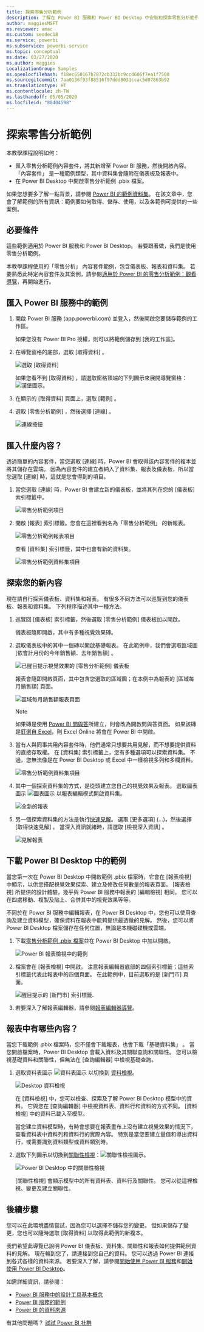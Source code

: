 ```yaml
---
title: 探索零售分析範例
description: 了解在 Power BI 服務和 Power BI Desktop 中安裝和探索零售分析範例。
author: maggiesMSFT
ms.reviewer: amac
ms.custom: seodec18
ms.service: powerbi
ms.subservice: powerbi-service
ms.topic: conceptual
ms.date: 03/27/2020
ms.author: maggies
LocalizationGroup: Samples
ms.openlocfilehash: f18ec650167b7872cb332bc9ccd606f7ea1f7500
ms.sourcegitcommit: 7aa0136f93f88516f97ddd8031ccac5d07863b92
ms.translationtype: HT
ms.contentlocale: zh-TW
ms.lasthandoff: 05/05/2020
ms.locfileid: "80404598"
---
```

# <a name="explore-the-retail-analysis-sample"></a>探索零售分析範例

本教學課程說明如何： 
- 匯入零售分析範例內容套件，將其新增至 Power BI 服務，然後開啟內容。 「內容套件」  是一種範例類型，其中資料集會隨附在儀表板及報表中。 
- 在 Power BI Desktop 中開啟零售分析範例 .pbix 檔案。

如果您想要多了解一點背景，請參閱 [Power BI 的範例資料集](sample-datasets.md)。 在該文章中，您會了解範例的所有資訊：範例要如何取得、儲存、使用，以及各範例可提供的一些案例。 

## <a name="prerequisites"></a>必要條件
這些範例適用於 Power BI 服務和 Power BI Desktop。 若要跟著做，我們是使用零售分析範例。

本教學課程使用的「零售分析」  內容套件範例，包含儀表板、報表和資料集。
若要熟悉此特定內容套件及其案例，請參閱[適用於 Power BI 的零售分析範例：觀看導覽](sample-retail-analysis.md)，再開始進行。

## <a name="import-the-sample-in-the-power-bi-service"></a>匯入 Power BI 服務中的範例

1. 開啟 Power BI 服務 (app.powerbi.com) 並登入，然後開啟您要儲存範例的工作區。 

    如果您沒有 Power BI Pro 授權，則可以將範例儲存到 [我的工作區]。

2. 在導覽窗格的底部，選取 [取得資料]  。 

   ![選取 [取得資料]](media/sample-datasets/power-bi-get-data.png)

   如果您看不到 [取得資料]  ，請選取窗格頂端的下列圖示來展開導覽窗格：![漢堡圖示](media/sample-tutorial-connect-to-the-samples/expand-nav.png)。

5. 在顯示的 [取得資料]  頁面上，選取 [範例]  。
   
6. 選取 [零售分析範例]  ，然後選擇 [連線]  。   
   
   ![連線按鈕](media/sample-tutorial-connect-to-the-samples/pbi_retailanalysissampleconnect.png)

## <a name="what-was-imported"></a>匯入什麼內容？
透過簡單的內容套件，當您選取 [連線]  時，Power BI 會取得該內容套件的複本並將其儲存在雲端。 因為內容套件的建立者納入了資料集、報表及儀表板，所以當您選取 [連線]  時，這就是您會得到的項目。 

1. 當您選取 [連線]  時，Power BI 會建立新的儀表板，並將其列在您的 [儀表板]  索引標籤中。 
   
   ![零售分析範例項目](media/sample-retail-analysis/retail-entry.png)
2. 開啟 [報表]  索引標籤。您會在這裡看到名為「零售分析範例」  的新報表。
   
   ![零售分析範例報表項目](media/sample-tutorial-connect-to-the-samples/power-bi-new-report.png)
   
   查看 [資料集]  索引標籤，其中也會有新的資料集。
   
   ![零售分析範例資料集項目](media/sample-tutorial-connect-to-the-samples/power-bi-new-dataset.png)

## <a name="explore-your-new-content"></a>探索您的新內容
現在請自行探索儀表板、資料集和報表。 有很多不同方法可以巡覽到您的儀表板、報表和資料集。 下列程序描述其中一種方法。  

1. 巡覽回 [儀表板]  索引標籤，然後選取 [零售分析範例]  儀表板加以開啟。       

   儀表板隨即開啟，其中有多種視覺效果磚。   
 
1. 選取儀表板中的其中一個磚以開啟基礎報表。 在此範例中，我們會選取區域圖 [依會計月份的今年銷售額、去年銷售額]  。  

   ![已醒目提示視覺效果的 [零售分析範例] 儀表板](media/sample-tutorial-connect-to-the-samples/power-bi-dashboards2new.png)

   報表會隨即開啟頁面，其中包含您選取的區域圖；在本例中為報表的 [區域每月銷售額]  頁面。
   
   ![區域每月銷售額報表頁面](media/sample-tutorial-connect-to-the-samples/power-bi-report.png)
   
   > [!NOTE]
   > 如果磚是使用 [Power BI 問與答](power-bi-tutorial-q-and-a.md)所建立，則會改為開啟問與答頁面。 如果該磚是[釘選自 Excel](service-dashboard-pin-tile-from-excel.md)，則 Excel Online 將會在 Power BI 中開啟。
   > 
   > 
1. 當有人與同事共用內容套件時，他們通常只想要共用見解，而不想要提供資料的直接存取權。 在 [資料集]  索引標籤上，您有多種選項可以探索資料集。 不過，您無法像是在 Power BI Desktop 或 Excel 中一樣檢視多列和多欄資料。 
   
   ![零售分析範例資料集項目](media/sample-tutorial-connect-to-the-samples/power-bi-new-dataset.png)
   
1. 其中一個探索資料集的方式，是從頭建立您自己的視覺效果及報表。 選取圖表圖示 ![圖表圖示](media/sample-tutorial-connect-to-the-samples/power-bi-chart-icon4.png) 以報表編輯模式開啟資料集。
     
   ![全新的報表](media/sample-tutorial-connect-to-the-samples/power-bi-report-editing.png)

1. 另一個探索資料集的方法是執行[快速見解](consumer/end-user-insights.md)。 選取 [更多選項]  (...)，然後選擇 [取得快速見解]  。 當深入資訊就緒時，請選取 [檢視深入資訊]  。
     
    ![見解報表](media/sample-tutorial-connect-to-the-samples/power-bi-insights.png)

## <a name="download-the-sample-in-power-bi-desktop"></a>下載 Power BI Desktop 中的範例 
當您第一次在 Power BI Desktop 中開啟範例 .pbix 檔案時，它會在 [報表檢視] 中顯示，以供您搭配視覺效果探索、建立及修改任何數量的報表頁面。 [報表檢視] 所提供的設計體驗，幾乎與 Power BI 服務中報表的 [編輯檢視] 相同。 您可以在四處移動、複製及貼上、合併其中的視覺效果等等。 

不同於在 Power BI 服務中編輯報表，在 Power BI Desktop 中，您也可以使用查詢及建立資料模型，確保資料在報表中能夠提供最透徹的見解。 然後，您可以將 Power BI Desktop 檔案儲存在任何位置，無論是本機磁碟機或雲端。

1. 下載[零售分析範例 .pbix 檔案](https://download.microsoft.com/download/9/6/D/96DDC2FF-2568-491D-AAFA-AFDD6F763AE3/Retail%20Analysis%20Sample%20PBIX.pbix)並在 Power BI Desktop 中加以開啟。 

    ![Power BI 報表檢視中的範例](media/sample-tutorial-connect-to-the-samples/power-bi-samples-desktop.png)

1. 檔案會在 [報表檢視] 中開啟。 注意報表編輯器底部的四個索引標籤；這些索引標籤代表此報表中的四個頁面。 在此範例中，目前選取的是 [新門市]  頁面。 

    ![醒目提示的 [新門市] 索引標籤](media/sample-tutorial-connect-to-the-samples/power-bi-sample-tabs.png).

1. 若要深入了解報表編輯器，請參閱[報表編輯器導覽](service-the-report-editor-take-a-tour.md)。

## <a name="whats-in-your-report"></a>報表中有哪些內容？
當您下載範例 .pbix 檔案時，您不僅會下載報表，也會下載「基礎資料集」  。 當您開啟檔案時，Power BI Desktop 會載入資料及其關聯查詢和關聯性。 您可以檢視基礎資料和關聯性，但無法在 [查詢編輯器] 中檢視基礎查詢。


1. 選取資料表圖示 ![資料表圖示](media/sample-tutorial-connect-to-the-samples/power-bi-data-icon.png) 以切換到 [資料檢視](desktop-data-view.md)。
 
    ![Desktop 資料檢視](media/sample-tutorial-connect-to-the-samples/power-bi-desktop-sample-data.png)

    在 [資料檢視] 中，您可以檢查、探索及了解 Power BI Desktop 模型中的資料。 它與您在 [查詢編輯器] 中檢視資料表、資料行和資料的方式不同。 [資料檢視] 中的資料已載入至模型。

    當您建立資料模型時，有時會想要在報表畫布上沒有建立視覺效果的情況下，查看資料表中資料列和資料行的實際內容。 特別是當您要建立量值和導出資料行，或需要識別資料類型或資料類別時。

1. 選取下列圖示以切換到[關聯性檢視](desktop-relationship-view.md)：![關聯性檢視圖示](media/sample-tutorial-connect-to-the-samples/power-bi-desktop-relationship-icon.png)。
 
    ![Power BI Desktop 中的關聯性檢視](media/sample-tutorial-connect-to-the-samples/power-bi-relationships.png)

    [關聯性檢視] 會顯示模型中的所有資料表、資料行及關聯性。 您可以從這裡檢視、變更及建立關聯性。

## <a name="next-steps"></a>後續步驟
您可以在此環境盡情嘗試，因為您可以選擇不儲存您的變更。 但如果儲存了變更，您也可以隨時選取 [取得資料]  以取得此範例的新複本。

我們希望此導覽已說明 Power BI 儀表板、資料集、關聯性和報表如何提供範例資料的見解。 現在輪到您了，請連接到您自己的資料。 您可以透過 Power BI 連接到各式各樣的資料來源。 若要深入了解，請參閱[開始使用 Power BI 服務](service-get-started.md)和[開始使用 Power BI Desktop](desktop-getting-started.md)。  

如需詳細資訊，請參閱：  
- [Power BI 服務中的設計工具基本概念](service-basic-concepts.md)
- [Power BI 服務的範例](sample-datasets.md)
- [Power BI 的資料來源](service-get-data.md)

有其他問題嗎？ [試試 Power BI 社群](https://community.powerbi.com/)
